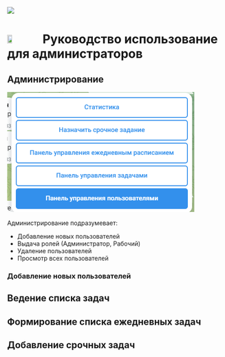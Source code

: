 [<img src="https://img.shields.io/badge/Telegram-%40EriskipCheckListBot-blue?logo=telegram">](https://t.me/EriskipCheckListBot)


# <img src="http://eriskip.com/images/logo-black.svg"  width="15%" height="20%"> Руководство использование для администраторов
## Администрирование
![img.png](img.png)

Администрирование подразумевает:
* Добавление новых пользователей
* Выдача ролей (Администратор, Рабочий)
* Удаление пользователей
* Просмотр всех пользователей

### Добавление новых пользователей


## Ведение списка задач
## Формирование списка ежедневных задач
## Добавление срочных задач